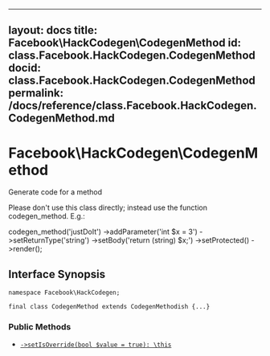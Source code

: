 
***

layout: docs
title: Facebook\\HackCodegen\\CodegenMethod
id: class.Facebook.HackCodegen.CodegenMethod
docid: class.Facebook.HackCodegen.CodegenMethod
permalink: /docs/reference/class.Facebook.HackCodegen.CodegenMethod.md
---







# Facebook\\HackCodegen\\CodegenMethod




Generate code for a method




Please don't use this class directly; instead use
the function codegen_method.  E.g.:




codegen_method('justDoIt')
->addParameter('int $x = 3')
->setReturnType('string')
->setBody('return (string) $x;')
->setProtected()
->render();




## Interface Synopsis




``` Hack
namespace Facebook\HackCodegen;

final class CodegenMethod extends CodegenMethodish {...}
```




### Public Methods




* [` ->setIsOverride(bool $value = true): \this `](<class.Facebook.HackCodegen.CodegenMethod.setIsOverride.md>)